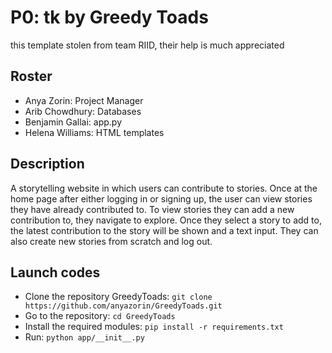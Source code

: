 # P0: tk by Greedy Toads
this template stolen from team RIID, their help is much appreciated
## Roster
* Anya Zorin: Project Manager
* Arib Chowdhury: Databases
* Benjamin Gallai: app.py
* Helena Williams: HTML templates
## Description
 A storytelling website in which users can contribute to stories.  Once at the home page after either logging in or signing up, the user can view stories they have already contributed to. To view stories they can add a new contribution to, they navigate to explore. Once they select a story to add to, the latest contribution to the story will be shown and a text input. They can also create new stories from scratch and log out. 
## Launch codes
* Clone the repository GreedyToads: `git clone https://github.com/anyazorin/GreedyToads.git` 
* Go to the repository: `cd GreedyToads`
* Install the required modules: `pip install -r requirements.txt`
* Run: `python app/__init__.py`

